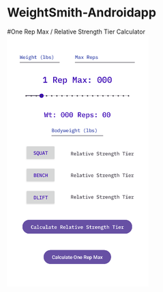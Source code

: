 # WeightSmith-Androidapp
#One Rep Max / Relative Strength Tier Calculator
![](images/weightSmith.png)

